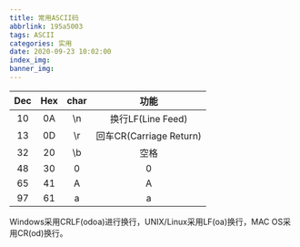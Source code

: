 ```yaml
---
title: 常用ASCII码
abbrlink: 195a5003
tags: ASCII
categories: 实用
date: 2020-09-23 10:02:00
index_img:
banner_img:
---
```

Dec|Hex|char|功能
:-:|:-:|:-:|:-:
10|0A|\n|换行LF(Line Feed) 
13|0D|\r|回车CR(Carriage Return)
32|20|\b|空格
48|30|0|0
65|41|A|A
97|61|a|a
Windows采用CRLF(odoa)进行换行，UNIX/Linux采用LF(oa)换行，MAC OS采用CR(od)换行。
